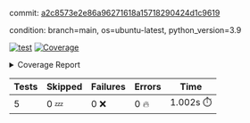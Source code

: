 commit: [a2c8573e2e86a96271618a15718290424d1c9619](https://github.com/rcmdnk/chatgpt-prompt-wrapper/tree/a2c8573e2e86a96271618a15718290424d1c9619)

condition: branch=main, os=ubuntu-latest, python_version=3.9

[![test](https://github.com/rcmdnk/chatgpt-prompt-wrapper/actions/workflows/test.yml/badge.svg)](https://github.com/rcmdnk/chatgpt-prompt-wrapper/actions/runs/4675284413)
<a href="https://github.com/rcmdnk/chatgpt-prompt-wrapper/blob/a2c8573e2e86a96271618a15718290424d1c9619/README.md"><img alt="Coverage" src="https://img.shields.io/badge/Coverage-40%25-orange.svg" /></a><details><summary>Coverage Report </summary><table><tr><th>File</th><th>Stmts</th><th>Miss</th><th>Cover</th><th>Missing</th></tr><tbody><tr><td colspan="5"><b>src/chatgpt_prompt_wrapper</b></td></tr><tr><td>&nbsp; &nbsp;<a href="https://github.com/rcmdnk/chatgpt-prompt-wrapper/blob/a2c8573e2e86a96271618a15718290424d1c9619/src/chatgpt_prompt_wrapper/chatgpt_prompt_wrapper.py">chatgpt_prompt_wrapper.py</a></td><td>133</td><td>96</td><td>28%</td><td><a href="https://github.com/rcmdnk/chatgpt-prompt-wrapper/blob/a2c8573e2e86a96271618a15718290424d1c9619/src/chatgpt_prompt_wrapper/chatgpt_prompt_wrapper.py#L47-L52">47&ndash;52</a>, <a href="https://github.com/rcmdnk/chatgpt-prompt-wrapper/blob/a2c8573e2e86a96271618a15718290424d1c9619/src/chatgpt_prompt_wrapper/chatgpt_prompt_wrapper.py#L55-L63">55&ndash;63</a>, <a href="https://github.com/rcmdnk/chatgpt-prompt-wrapper/blob/a2c8573e2e86a96271618a15718290424d1c9619/src/chatgpt_prompt_wrapper/chatgpt_prompt_wrapper.py#L66-L74">66&ndash;74</a>, <a href="https://github.com/rcmdnk/chatgpt-prompt-wrapper/blob/a2c8573e2e86a96271618a15718290424d1c9619/src/chatgpt_prompt_wrapper/chatgpt_prompt_wrapper.py#L77-L82">77&ndash;82</a>, <a href="https://github.com/rcmdnk/chatgpt-prompt-wrapper/blob/a2c8573e2e86a96271618a15718290424d1c9619/src/chatgpt_prompt_wrapper/chatgpt_prompt_wrapper.py#L85-L88">85&ndash;88</a>, <a href="https://github.com/rcmdnk/chatgpt-prompt-wrapper/blob/a2c8573e2e86a96271618a15718290424d1c9619/src/chatgpt_prompt_wrapper/chatgpt_prompt_wrapper.py#L99-L110">99&ndash;110</a>, <a href="https://github.com/rcmdnk/chatgpt-prompt-wrapper/blob/a2c8573e2e86a96271618a15718290424d1c9619/src/chatgpt_prompt_wrapper/chatgpt_prompt_wrapper.py#L113-L119">113&ndash;119</a>, <a href="https://github.com/rcmdnk/chatgpt-prompt-wrapper/blob/a2c8573e2e86a96271618a15718290424d1c9619/src/chatgpt_prompt_wrapper/chatgpt_prompt_wrapper.py#L130-L142">130&ndash;142</a>, <a href="https://github.com/rcmdnk/chatgpt-prompt-wrapper/blob/a2c8573e2e86a96271618a15718290424d1c9619/src/chatgpt_prompt_wrapper/chatgpt_prompt_wrapper.py#L145-L149">145&ndash;149</a>, <a href="https://github.com/rcmdnk/chatgpt-prompt-wrapper/blob/a2c8573e2e86a96271618a15718290424d1c9619/src/chatgpt_prompt_wrapper/chatgpt_prompt_wrapper.py#L154-L164">154&ndash;164</a>, <a href="https://github.com/rcmdnk/chatgpt-prompt-wrapper/blob/a2c8573e2e86a96271618a15718290424d1c9619/src/chatgpt_prompt_wrapper/chatgpt_prompt_wrapper.py#L167-L207">167&ndash;207</a>, <a href="https://github.com/rcmdnk/chatgpt-prompt-wrapper/blob/a2c8573e2e86a96271618a15718290424d1c9619/src/chatgpt_prompt_wrapper/chatgpt_prompt_wrapper.py#L213-L219">213&ndash;219</a></td></tr><tr><td>&nbsp; &nbsp;<a href="https://github.com/rcmdnk/chatgpt-prompt-wrapper/blob/a2c8573e2e86a96271618a15718290424d1c9619/src/chatgpt_prompt_wrapper/config.py">config.py</a></td><td>11</td><td>3</td><td>73%</td><td><a href="https://github.com/rcmdnk/chatgpt-prompt-wrapper/blob/a2c8573e2e86a96271618a15718290424d1c9619/src/chatgpt_prompt_wrapper/config.py#L11-L14">11&ndash;14</a></td></tr><tr><td>&nbsp; &nbsp;<a href="https://github.com/rcmdnk/chatgpt-prompt-wrapper/blob/a2c8573e2e86a96271618a15718290424d1c9619/src/chatgpt_prompt_wrapper/log_formatter.py">log_formatter.py</a></td><td>22</td><td>16</td><td>27%</td><td><a href="https://github.com/rcmdnk/chatgpt-prompt-wrapper/blob/a2c8573e2e86a96271618a15718290424d1c9619/src/chatgpt_prompt_wrapper/log_formatter.py#L9-L24">9&ndash;24</a>, <a href="https://github.com/rcmdnk/chatgpt-prompt-wrapper/blob/a2c8573e2e86a96271618a15718290424d1c9619/src/chatgpt_prompt_wrapper/log_formatter.py#L29-L31">29&ndash;31</a>, <a href="https://github.com/rcmdnk/chatgpt-prompt-wrapper/blob/a2c8573e2e86a96271618a15718290424d1c9619/src/chatgpt_prompt_wrapper/log_formatter.py#L36-L42">36&ndash;42</a></td></tr><tr><td colspan="5"><b>src/chatgpt_prompt_wrapper/chatgpt</b></td></tr><tr><td>&nbsp; &nbsp;<a href="https://github.com/rcmdnk/chatgpt-prompt-wrapper/blob/a2c8573e2e86a96271618a15718290424d1c9619/src/chatgpt_prompt_wrapper/chatgpt/ask.py">ask.py</a></td><td>34</td><td>26</td><td>24%</td><td><a href="https://github.com/rcmdnk/chatgpt-prompt-wrapper/blob/a2c8573e2e86a96271618a15718290424d1c9619/src/chatgpt_prompt_wrapper/chatgpt/ask.py#L21-L63">21&ndash;63</a></td></tr><tr><td>&nbsp; &nbsp;<a href="https://github.com/rcmdnk/chatgpt-prompt-wrapper/blob/a2c8573e2e86a96271618a15718290424d1c9619/src/chatgpt_prompt_wrapper/chatgpt/chat.py">chat.py</a></td><td>106</td><td>85</td><td>20%</td><td><a href="https://github.com/rcmdnk/chatgpt-prompt-wrapper/blob/a2c8573e2e86a96271618a15718290424d1c9619/src/chatgpt_prompt_wrapper/chatgpt/chat.py#L36-L37">36&ndash;37</a>, <a href="https://github.com/rcmdnk/chatgpt-prompt-wrapper/blob/a2c8573e2e86a96271618a15718290424d1c9619/src/chatgpt_prompt_wrapper/chatgpt/chat.py#L40-L73">40&ndash;73</a>, <a href="https://github.com/rcmdnk/chatgpt-prompt-wrapper/blob/a2c8573e2e86a96271618a15718290424d1c9619/src/chatgpt_prompt_wrapper/chatgpt/chat.py#L83-L95">83&ndash;95</a>, <a href="https://github.com/rcmdnk/chatgpt-prompt-wrapper/blob/a2c8573e2e86a96271618a15718290424d1c9619/src/chatgpt_prompt_wrapper/chatgpt/chat.py#L98-L100">98&ndash;100</a>, <a href="https://github.com/rcmdnk/chatgpt-prompt-wrapper/blob/a2c8573e2e86a96271618a15718290424d1c9619/src/chatgpt_prompt_wrapper/chatgpt/chat.py#L105-L129">105&ndash;129</a>, <a href="https://github.com/rcmdnk/chatgpt-prompt-wrapper/blob/a2c8573e2e86a96271618a15718290424d1c9619/src/chatgpt_prompt_wrapper/chatgpt/chat.py#L132-L190">132&ndash;190</a></td></tr><tr><td>&nbsp; &nbsp;<a href="https://github.com/rcmdnk/chatgpt-prompt-wrapper/blob/a2c8573e2e86a96271618a15718290424d1c9619/src/chatgpt_prompt_wrapper/chatgpt/chatgpt.py">chatgpt.py</a></td><td>99</td><td>62</td><td>37%</td><td><a href="https://github.com/rcmdnk/chatgpt-prompt-wrapper/blob/a2c8573e2e86a96271618a15718290424d1c9619/src/chatgpt_prompt_wrapper/chatgpt/chatgpt.py#L72-L108">72&ndash;108</a>, <a href="https://github.com/rcmdnk/chatgpt-prompt-wrapper/blob/a2c8573e2e86a96271618a15718290424d1c9619/src/chatgpt_prompt_wrapper/chatgpt/chatgpt.py#L111-L119">111&ndash;119</a>, <a href="https://github.com/rcmdnk/chatgpt-prompt-wrapper/blob/a2c8573e2e86a96271618a15718290424d1c9619/src/chatgpt_prompt_wrapper/chatgpt/chatgpt.py#L122-L137">122&ndash;137</a>, <a href="https://github.com/rcmdnk/chatgpt-prompt-wrapper/blob/a2c8573e2e86a96271618a15718290424d1c9619/src/chatgpt_prompt_wrapper/chatgpt/chatgpt.py#L140-L146">140&ndash;146</a>, <a href="https://github.com/rcmdnk/chatgpt-prompt-wrapper/blob/a2c8573e2e86a96271618a15718290424d1c9619/src/chatgpt_prompt_wrapper/chatgpt/chatgpt.py#L149-L150">149&ndash;150</a>, <a href="https://github.com/rcmdnk/chatgpt-prompt-wrapper/blob/a2c8573e2e86a96271618a15718290424d1c9619/src/chatgpt_prompt_wrapper/chatgpt/chatgpt.py#L159-L167">159&ndash;167</a>, <a href="https://github.com/rcmdnk/chatgpt-prompt-wrapper/blob/a2c8573e2e86a96271618a15718290424d1c9619/src/chatgpt_prompt_wrapper/chatgpt/chatgpt.py#L170">170</a>, <a href="https://github.com/rcmdnk/chatgpt-prompt-wrapper/blob/a2c8573e2e86a96271618a15718290424d1c9619/src/chatgpt_prompt_wrapper/chatgpt/chatgpt.py#L173-L176">173&ndash;176</a>, <a href="https://github.com/rcmdnk/chatgpt-prompt-wrapper/blob/a2c8573e2e86a96271618a15718290424d1c9619/src/chatgpt_prompt_wrapper/chatgpt/chatgpt.py#L179-L184">179&ndash;184</a>, <a href="https://github.com/rcmdnk/chatgpt-prompt-wrapper/blob/a2c8573e2e86a96271618a15718290424d1c9619/src/chatgpt_prompt_wrapper/chatgpt/chatgpt.py#L187-L191">187&ndash;191</a>, <a href="https://github.com/rcmdnk/chatgpt-prompt-wrapper/blob/a2c8573e2e86a96271618a15718290424d1c9619/src/chatgpt_prompt_wrapper/chatgpt/chatgpt.py#L194-L200">194&ndash;200</a>, <a href="https://github.com/rcmdnk/chatgpt-prompt-wrapper/blob/a2c8573e2e86a96271618a15718290424d1c9619/src/chatgpt_prompt_wrapper/chatgpt/chatgpt.py#L203-L204">203&ndash;204</a>, <a href="https://github.com/rcmdnk/chatgpt-prompt-wrapper/blob/a2c8573e2e86a96271618a15718290424d1c9619/src/chatgpt_prompt_wrapper/chatgpt/chatgpt.py#L209-L221">209&ndash;221</a>, <a href="https://github.com/rcmdnk/chatgpt-prompt-wrapper/blob/a2c8573e2e86a96271618a15718290424d1c9619/src/chatgpt_prompt_wrapper/chatgpt/chatgpt.py#L224">224</a></td></tr><tr><td colspan="5"><b>src/chatgpt_prompt_wrapper/cmd</b></td></tr><tr><td>&nbsp; &nbsp;<a href="https://github.com/rcmdnk/chatgpt-prompt-wrapper/blob/a2c8573e2e86a96271618a15718290424d1c9619/src/chatgpt_prompt_wrapper/cmd/commands.py">commands.py</a></td><td>17</td><td>14</td><td>18%</td><td><a href="https://github.com/rcmdnk/chatgpt-prompt-wrapper/blob/a2c8573e2e86a96271618a15718290424d1c9619/src/chatgpt_prompt_wrapper/cmd/commands.py#L6-L21">6&ndash;21</a></td></tr><tr><td>&nbsp; &nbsp;<a href="https://github.com/rcmdnk/chatgpt-prompt-wrapper/blob/a2c8573e2e86a96271618a15718290424d1c9619/src/chatgpt_prompt_wrapper/cmd/cost.py">cost.py</a></td><td>12</td><td>8</td><td>33%</td><td><a href="https://github.com/rcmdnk/chatgpt-prompt-wrapper/blob/a2c8573e2e86a96271618a15718290424d1c9619/src/chatgpt_prompt_wrapper/cmd/cost.py#L7-L14">7&ndash;14</a></td></tr><tr><td>&nbsp; &nbsp;<a href="https://github.com/rcmdnk/chatgpt-prompt-wrapper/blob/a2c8573e2e86a96271618a15718290424d1c9619/src/chatgpt_prompt_wrapper/cmd/init.py">init.py</a></td><td>9</td><td>5</td><td>44%</td><td><a href="https://github.com/rcmdnk/chatgpt-prompt-wrapper/blob/a2c8573e2e86a96271618a15718290424d1c9619/src/chatgpt_prompt_wrapper/cmd/init.py#L8-L14">8&ndash;14</a></td></tr><tr><td><b>TOTAL</b></td><td><b>521</b></td><td><b>315</b></td><td><b>40%</b></td><td>&nbsp;</td></tr></tbody></table></details>

| Tests | Skipped | Failures | Errors | Time |
| ----- | ------- | -------- | -------- | ------------------ |
| 5 | 0 :zzz: | 0 :x: | 0 :fire: | 1.002s :stopwatch: |

